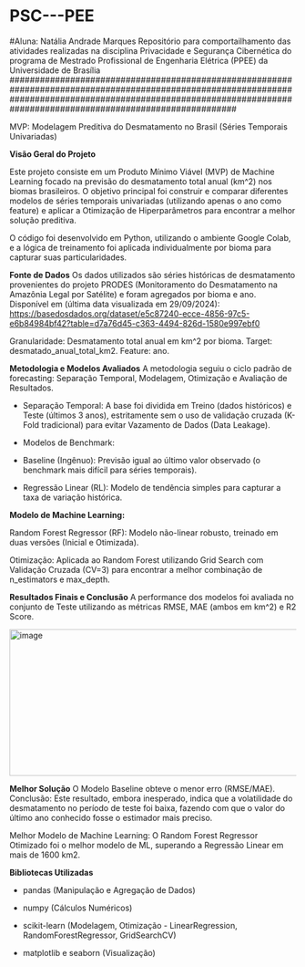# PSC---PEE
#Aluna: Natália Andrade Marques
Repositório para comportailhamento das atividades realizadas na disciplina Privacidade e Segurança Cibernética do programa de Mestrado Profissional de Engenharia Elétrica (PPEE) da Universidade de Brasília
#####################################################################################################################################################################################################################

MVP: Modelagem Preditiva do Desmatamento no Brasil (Séries Temporais Univariadas)

**Visão Geral do Projeto**

Este projeto consiste em um Produto Mínimo Viável (MVP) de Machine Learning focado na previsão do desmatamento total anual (km^2) nos biomas brasileiros. O objetivo principal foi construir e comparar diferentes modelos de séries temporais univariadas (utilizando apenas o ano como feature) e aplicar a Otimização de Hiperparâmetros para encontrar a melhor solução preditiva.

O código foi desenvolvido em Python, utilizando o ambiente Google Colab, e a lógica de treinamento foi aplicada individualmente por bioma para capturar suas particularidades.

**Fonte de Dados**
Os dados utilizados são séries históricas de desmatamento provenientes do projeto PRODES (Monitoramento do Desmatamento na Amazônia Legal por Satélite) e foram agregados por bioma e ano.
Disponível em (última data visualizada em 29/09/2024): https://basedosdados.org/dataset/e5c87240-ecce-4856-97c5-e6b84984bf42?table=d7a76d45-c363-4494-826d-1580e997ebf0

  Granularidade: Desmatamento total anual em km^2 por bioma.
  Target: desmatado_anual_total_km2.
  Feature: ano.

**Metodologia e Modelos Avaliados**
A metodologia seguiu o ciclo padrão de forecasting: Separação Temporal, Modelagem, Otimização e Avaliação de Resultados.

  - Separação Temporal: A base foi dividida em Treino (dados históricos) e Teste (últimos 3 anos), estritamente sem o uso de validação cruzada (K-Fold tradicional) para evitar Vazamento de Dados (Data Leakage).

  - Modelos de Benchmark:

  - Baseline (Ingênuo): Previsão igual ao último valor observado (o benchmark mais difícil para séries temporais).

  - Regressão Linear (RL): Modelo de tendência simples para capturar a taxa de variação histórica.

**Modelo de Machine Learning:**

Random Forest Regressor (RF): Modelo não-linear robusto, treinado em duas versões (Inicial e Otimizada).

Otimização: Aplicada ao Random Forest utilizando Grid Search com Validação Cruzada (CV=3) para encontrar a melhor combinação de n_estimators e max_depth.

 **Resultados Finais e Conclusão**
A performance dos modelos foi avaliada no conjunto de Teste utilizando as métricas RMSE, MAE (ambos em km^2) e R2 Score.

<img width="714" height="257" alt="image" src="https://github.com/user-attachments/assets/0de60d76-34d5-49ef-b8ae-658c9932f4ff" />

**Melhor Solução**
O Modelo Baseline obteve o menor erro (RMSE/MAE).
Conclusão: Este resultado, embora inesperado, indica que a volatilidade do desmatamento no período de teste foi baixa, fazendo com que o valor do último ano conhecido fosse o estimador mais preciso.

Melhor Modelo de Machine Learning: O Random Forest Regressor Otimizado foi o melhor modelo de ML, superando a Regressão Linear em mais de 1600 km2.

**Bibliotecas Utilizadas**
   - pandas (Manipulação e Agregação de Dados)

   - numpy (Cálculos Numéricos)

   - scikit-learn (Modelagem, Otimização - LinearRegression, RandomForestRegressor, GridSearchCV)

   - matplotlib e seaborn (Visualização)
